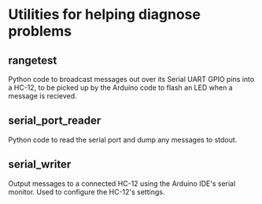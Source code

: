 Utilities for helping diagnose problems
=======================================


rangetest
---------

Python code to broadcast messages out over its Serial UART GPIO pins into a HC-12, to be picked up by the Arduino code to flash an LED when a message is recieved. 

serial_port_reader
------------------

Python code to read the serial port and dump any messages to stdout.

serial_writer
-------------

Output messages to a connected HC-12 using the Arduino IDE's serial monitor. Used to configure the HC-12's settings.